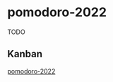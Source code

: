 # pomodoro-2022

TODO

## Kanban

[pomodoro-2022](https://github.com/btssn-lasalle-84/pomodoro-2022/projects/1)
